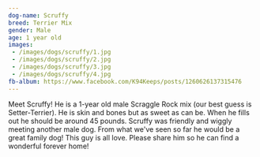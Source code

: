 ```yaml
---
dog-name: Scruffy
breed: Terrier Mix
gender: Male
age: 1 year old
images:
 - /images/dogs/scruffy/1.jpg
 - /images/dogs/scruffy/2.jpg
 - /images/dogs/scruffy/3.jpg
 - /images/dogs/scruffy/4.jpg
fb-album: https://www.facebook.com/K94Keeps/posts/1260626137315476
---
```

Meet Scruffy! He is a 1-year old male Scraggle Rock mix (our best guess is Setter-Terrier). He is skin and bones but as sweet as can be. When he fills out he should be around 45 pounds. Scruffy was friendly and wiggly meeting another male dog. From what we've seen so far he would be a great family dog! This guy is all love. Please share him so he can find a wonderful forever home!

